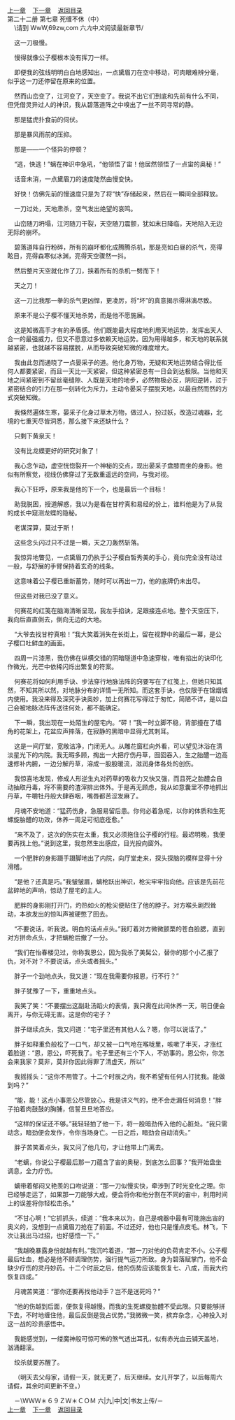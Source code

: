 
[上一章](https://github.com/xiaominghe2014/spider_book/blob/master/book/知北游/第276章.md)&nbsp;&nbsp;&nbsp;&nbsp;[下一章](https://github.com/xiaominghe2014/spider_book/blob/master/book/知北游/第278章.md)&nbsp;&nbsp;&nbsp;&nbsp;[返回目录](https://github.com/xiaominghe2014/spider_book/blob/master/book/知北游/README.md)
<br /> 第二十二册 第七章 死缠不休（中）<br />
        \请到 WwW,69zw,com 六*九*中*文*阅读最新章节/

    这一刀极慢。

    慢得就像公子樱根本没有挥刀一样。

    即便我的弦线明明白白地感知出，一点黛眉刀在空中移动，可肉眼难辨分毫，似乎这一刀还停留在原来的位置。

    然而山峦变了，江河变了，天空变了。我说不出它们到底和先前有什么不同，但凭借灵异过人的神识，我从碧落道阵之中嗅出了一丝不同寻常的静。

    那是猛虎扑食前的伺伏。

    那是暴风雨前的压抑。

    那是——一个怪异的停顿？

    “逃，快逃！”螭在神识中急吼，“他领悟了宙！他居然领悟了一点宙的奥秘！”

    话音未消，一点黛眉刀的速度陡然由慢变快。

    好快！仿佛先前的慢速度只是为了将“快”存储起来，然后在一瞬间全部释放。

    一刀过处，天地肃杀，空气发出绝望的哀鸣。

    山峦随刀坍塌，江河随刀干裂，天空随刀震颤，犹如末日降临，天地陷入无边无际的崩坏。

    碧落道阵自行粉碎，所有的崩坏都化成腾腾杀机，那是亮如白昼的杀气，亮得眩目，亮得森寒似冰渊，亮得天空骤然一抖。

    然后整片天空就化作了刀，挟着所有的杀机一劈而下！

    天之刀！

    这一刀比我那一拳的杀气更凶悍，更凌厉，将“坏”的真意揭示得淋漓尽致。

    原来不是公子樱不懂天地杀势，而是他不愿施展。

    这是知微高手才有的矛盾感。他们既能最大程度地利用天地运势，发挥出天人合一的最强威力，但又不愿意过多依赖天地运势。因为用得越多，和天地的联系就越紧密，也就越不容易摆脱，从而导致突破知微的难度增大。

    我由此忽而通晓了一点晏采子的道。他化身万物，无疑和天地运势结合得比任何人都要紧密，而且一天比一天紧密，但这种紧密总有一日会到达极限。当他和天地之间紧密到不留丝毫缝隙、人既是天地的地步，必然物极必反，阴阳逆转，过于紧密结合的引力在那一刻转化为斥力，主动令晏采子摆脱天地，以最自然而然的方式突破知微。

    我倏然遍体生寒，晏采子化身过草木万物，做过人，扮过妖，改造过魂器，北境的七重天尽皆洞悉，那么接下来还缺什么？

    只剩下黄泉天！

    没有比龙蝶更好的研究对象了！

    我心念乍动，虚空恍惚裂开一个神秘的交点，现出晏采子盘膝而坐的身影。他似有所察觉，视线仿佛穿过了无数重遥远的空间，与我对视。

    我心下狂呼，原来我是他的下一个，也是最后一个目标！

    助我脱困，授道解惑，我以为是看在甘柠真和易经的份上，谁料他是为了从我的成长中窥测龙蝶的隐秘。

    老谋深算，莫过于斯！

    这些念头闪过只不过是一瞬，天之刀轰然斩落。

    我惊异地瞥见，一点黛眉刀仍执于公子樱白皙秀美的手心，竟似完全没有动过一般，与舒展的手臂保持着玄奇的线条。

    这意味着公子樱已重新蓄势，随时可以再出一刀，他的底牌仍未出尽。

    但这些对我已没了意义。

    何赛花的红笺在脑海清晰呈现，我左手掐诀，足跟接连点地。整个天空压下，我向后直直倒去，倒向无边的大地。

    “大爷去找甘柠真啦！”我大笑着消失在长街上，留在视野中的最后一幕，是公子樱口吐鲜血的画面。

    四周一片漆黑，我仿佛在纵横交错的阴暗隧道中急速穿梭，唯有掐出的诀印化作微光，光芒中依稀闪烁出繁复的符案。

    何赛花将如何利用手诀、步法穿行地脉法阵的窍要写在了红笺上，但她只知其然，不知其所以然，对地脉分布的详情一无所知。而这套手诀，也仅限于在锦烟城内使用。我没来得及深究手诀奥妙，加上何赛花写得过于匆忙，简陋不详，是以自己会被地脉法阵传送往何处，都不能确定。

    下一瞬，我出现在一处陌生的屋宅内。“砰！”我一时立脚不稳，背部撞在了墙角的花架上，花盆应声摔落，在寂静的黑暗中显得尤其刺耳。

    这是一间厅堂，宽敞洁净，门闭无人。从雕花窗栏向外看，可以望见沐浴在清淡星光下的内院。我无暇多顾，掏出一大把疗伤丹草，囫囵吞入，生之胎醴一边高速修补内腑，一边分解丹草，溶成一股股暖流，滋润身体各处的创伤。

    我惊喜地发现，修成人形逆生丸对药草的吸收力又快又强，而且死之胎醴会自动抽取丹毒，将不需要的渣滓排出体外。于是再无顾虑，我从如意囊里不停地抓出丹草，牛嚼牡丹般大肆吞咽，嘴唇都苦涩发麻了。

    月魂不安地道：“猛药伤身，急服易留后患。你何必着急呢，以你的体质和生死螺旋胎醴的功效，休养一周足可彻底痊愈。”

    “来不及了，这次的伤实在太重，我又必须拖住公子樱的行程。最迟明晚，我便要再找上他。”说到这里，我忽然生出感应，目光投向窗外。

    一个肥胖的身影蹑手蹑脚地出了内院，向厅堂走来，探头探脑的模样显得十分滑稽。

    “是他？还真是巧。”我皱皱眉，螭枪跃出神识，枪尖牢牢指向他。应该是先前花盆碎地的声响，惊动了屋宅的主人。

    肥胖的身影刚打开门，灼热如火的枪尖便贴住了他的脖子。对方喉头剧烈耸动，本欲发出的惊叫声被硬憋了回去。

    “不要说话，听我说。明白的话点点头。”我盯着对方微微颤栗的苍白脸腮，直到对方拼命点头，才把螭枪后撤了一分。

    “我们在怡春楼见过，你称我恩公，因为我杀了美髯公，替你的那个小乙报了仇，对不对？不要说话，点头或者摇头。”

    胖子一个劲地点头，我又道：“现在我需要你报恩，行不行？”

    胖子犹豫了一下，重重地点头。

    我笑了笑：“不要摆出这副赴汤蹈火的表情，我只需在此间休养一天，明日便会离开，与你无碍无害。这是你的宅子？

    胖子继续点头，我又问道：“宅子里还有其他人么？嗯，你可以说话了。”

    胖子如释重负般松了一口气，却又被一口气呛在喉咙里，咳嗽了半天，才涨红着脸道：“恩，恩公，吓死我了。宅子里还有三个下人，不妨事的。恩公你，你怎会来我家？莫非，莫非你因此得罪了清虚天，所以”

    我摇摇头：“这你不用管了。十二个时辰之内，我不希望有任何人打扰我。能做到吗？”

    “能，能！这点小事恩公尽管放心，我是讲义气的，绝不会走漏任何消息！”胖子拍着肉鼓鼓的胸脯，信誓旦旦地答应。

    “这样的保证还不够。”我轻轻拍了他一下，将一股暗劲传入他的心脏处。“我只需动念，暗劲便会发作，令你当场身亡。一日之后，暗劲会自动消失。”

    胖子苦笑着点头，我又问了他几句，才让他带上门离去。

    “老螭，你说公子樱最后那一刀蕴含了宙的奥秘，到底怎么回事？”我开始盘坐调息，全力疗伤。

    螭带着郁闷又艳羡的口吻说道：“那一刀似慢实快，牵涉到了时光变化之理。你已经够走运了，如果那一刀能够大成，便会将你和他分割在不同的宙中，利用时间上的误差将你轻松击杀。”

    “不甘心啊！”它抓抓头，续道：“我本来以为，自己是魂器中最有可能施出宙的奥义的，没想到一点黛眉刀抢在了前面。不过还好，他也只是懂点皮毛。林飞，下次让我出马过招，也好感悟一下。”

    “我越晚暴露身份就越有利。”我沉吟着道，“那一刀对他的负荷肯定不小。公子樱最后吐血，想必是他不顾调理伤势，强行提气运刀所致。身为碧落赋掌门，他不会缺少疗伤的灵丹妙药。十二个时辰之后，他的伤势应该能恢复七、八成，而我大约恢复四成。”

    月魂苦笑道：“那你还要再找他动手？岂不是送死吗？”

    “他的伤越到后面，便恢复得越慢。而我的生死螺旋胎醴不受此限。只要能够拼下去，不时地缠住他，最后反倒是我占优势。”我微微一笑，摈弃杂念，心神投入对这一战的珍贵感悟中。

    我能感觉到，一缕魔神般可惊可怖的煞气透出耳孔，似有赤光血云铺天盖地，汹涌翻滚。

    绞杀就要苏醒了。

    （明天去父母家，请假一天，就无更了，后天继续。女儿开学了，以后每周六请假，其余时间更新不变。）

    －\ＷＷＷ＊６９ＺＷ＊ＣＯＭ 六|九|中|文|书友上传/－
  <br />
[上一章](https://github.com/xiaominghe2014/spider_book/blob/master/book/知北游/第276章.md)&nbsp;&nbsp;&nbsp;&nbsp;[下一章](https://github.com/xiaominghe2014/spider_book/blob/master/book/知北游/第278章.md)&nbsp;&nbsp;&nbsp;&nbsp;[返回目录](https://github.com/xiaominghe2014/spider_book/blob/master/book/知北游/README.md)
